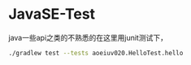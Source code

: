# JavaSE-Test
java一些api之类的不熟悉的在这里用junit测试下，

```sh
./gradlew test --tests aoeiuv020.HelloTest.hello
```
